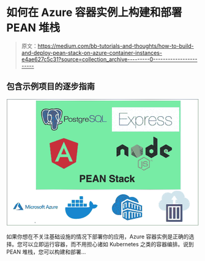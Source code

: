 # 如何在 Azure 容器实例上构建和部署 PEAN 堆栈

> 原文：<https://medium.com/bb-tutorials-and-thoughts/how-to-build-and-deploy-pean-stack-on-azure-container-instances-e4ae627c5c31?source=collection_archive---------0----------------------->

## 包含示例项目的逐步指南

![](img/fc4d339146fe9d3f0d65a944bb221826.png)

如果你想在不关注基础设施的情况下部署你的应用，Azure 容器实例是正确的选择。您可以立即运行容器，而不用担心诸如 Kubernetes 之类的容器编排。说到 PEAN 堆栈，您可以构建和部署…